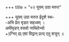 +++
title = "०२ यूयम् उग्रा मरुत"

+++
यूयम् उग्रा मरुत ईदृशे स्थ-  
-अभि प्रेत मृडत सहध्वम् ।  
अमीमृडन् वसवो नाथितेभ्यो  
+ऽग्निर् ह्य् एषां विद्वान् प्रत्य् एतु शत्रून् ॥
